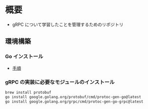 # 概要

- gRPC について学習したことを管理するためのリポジトリ

## 環境構築

### Go インストール

- [手順](./install_go.md)

### gRPC の実装に必要なモジュールのインストール

```bash
brew install protobuf
go install google.golang.org/protobuf/cmd/protoc-gen-go@latest
go install google.golang.org/grpc/cmd/protoc-gen-go-grpc@latest
```
